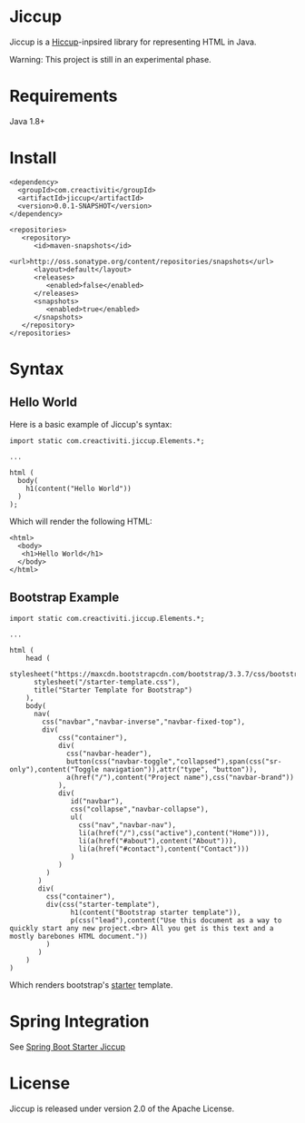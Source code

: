 # Jiccup

Jiccup is a [Hiccup](https://github.com/weavejester/hiccup)-inpsired library for representing HTML in Java. 

Warning: This project is still in an experimental phase. 

# Requirements

Java 1.8+

# Install

```
<dependency>
  <groupId>com.creactiviti</groupId>
  <artifactId>jiccup</artifactId>
  <version>0.0.1-SNAPSHOT</version>
</dependency>

<repositories>
   <repository>
      <id>maven-snapshots</id>
      <url>http://oss.sonatype.org/content/repositories/snapshots</url>
      <layout>default</layout>
      <releases>
         <enabled>false</enabled>
      </releases>
      <snapshots>
         <enabled>true</enabled>
      </snapshots>
   </repository>
</repositories>
```

# Syntax

## Hello World

Here is a basic example of Jiccup's syntax:

```
import static com.creactiviti.jiccup.Elements.*;

...

html (
  body(
    h1(content("Hello World"))
  )
);
```

Which will render the following HTML: 

```
<html>
  <body>
   <h1>Hello World</h1>
  </body>
</html>
```

## Bootstrap Example

```
import static com.creactiviti.jiccup.Elements.*;

...

html (
    head (
      stylesheet("https://maxcdn.bootstrapcdn.com/bootstrap/3.3.7/css/bootstrap.min.css"),
      stylesheet("/starter-template.css"),
      title("Starter Template for Bootstrap")
    ),
    body(
      nav(
        css("navbar","navbar-inverse","navbar-fixed-top"),
        div(
            css("container"),
            div(
              css("navbar-header"),
              button(css("navbar-toggle","collapsed"),span(css("sr-only"),content("Toggle navigation")),attr("type", "button")),
              a(href("/"),content("Project name"),css("navbar-brand"))
            ),
            div(
               id("navbar"),
               css("collapse","navbar-collapse"),
               ul(
                 css("nav","navbar-nav"),
                 li(a(href("/"),css("active"),content("Home"))),
                 li(a(href("#about"),content("About"))),
                 li(a(href("#contact"),content("Contact")))
               )
            )
         )
       )
       div(
         css("container"),
         div(css("starter-template"),
               h1(content("Bootstrap starter template")),
               p(css("lead"),content("Use this document as a way to quickly start any new project.<br> All you get is this text and a mostly barebones HTML document."))
         )
       )
    )
)
```

Which renders bootstrap's [starter](https://getbootstrap.com/docs/3.3/examples/starter-template/) template.

# Spring Integration

See [Spring Boot Starter Jiccup](https://github.com/creactiviti/spring-boot-starter-jiccup)

# License

Jiccup is released under version 2.0 of the Apache License.